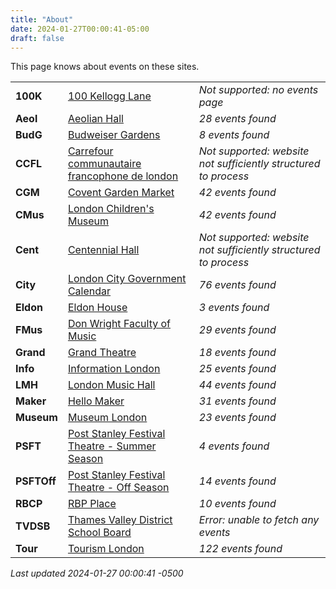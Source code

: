 ```yaml
---
title: "About"
date: 2024-01-27T00:00:41-05:00
draft: false
---
```


This page knows about events on these sites.

|   |       | |
|:--------------|:------|:--|
| **100K** | [100 Kellogg Lane]() | *Not supported: no events page*
| **Aeol** | [Aeolian Hall](https://aeolianhall.ca/events/) | *28 events found*
| **BudG** | [Budweiser Gardens](https://www.budweisergardens.com/events) | *8 events found*
| **CCFL** | [Carrefour communautaire francophone de london]() | *Not supported: website not sufficiently structured to process*
| **CGM** | [Covent Garden Market](https://coventmarket.com/events/) | *42 events found*
| **CMus** | [London Children's Museum](https://www.londonchildrensmuseum.ca/events) | *42 events found*
| **Cent** | [Centennial Hall]() | *Not supported: website not sufficiently structured to process*
| **City** | [London City Government Calendar](https://london.ca/government/calendar) | *76 events found*
| **Eldon** | [Eldon House](https://eldonhouse.ca/events/) | *3 events found*
| **FMus** | [Don Wright Faculty of Music](http://www.events.westernu.ca/events/music/) | *29 events found*
| **Grand** | [Grand Theatre](https://www.grandtheatre.com/events) | *18 events found*
| **Info** | [Information London](https://www.informationlondon.ca/Event/List) | *25 events found*
| **LMH** | [London Music Hall](http://londonmusichall.com/upcoming-events/) | *44 events found*
| **Maker** | [Hello Maker](https://www.hellomaker.ca/events) | *31 events found*
| **Museum** | [Museum London](https://museumlondon.ca/programs-events) | *23 events found*
| **PSFT** | [Post Stanley Festival Theatre - Summer Season](https://psft.ca/schedule/summer-season/) | *4 events found*
| **PSFTOff** | [Post Stanley Festival Theatre - Off Season](https://psft.ca/schedule/off-season-events/) | *14 events found*
| **RBCP** | [RBP Place](https://www.rbcplacelondon.com/events) | *10 events found*
| **TVDSB** | [Thames Valley District School Board](https://calendar.tvdsb.ca/) | *Error: unable to fetch any events*
| **Tour** | [Tourism London](https://www.londontourism.ca/events/all-events) | *122 events found*

_Last updated 2024-01-27 00:00:41 -0500_
